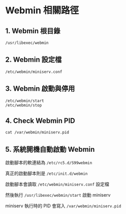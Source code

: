 # Webmin 相關路徑

## 1. Webmin 根目錄
```
/usr/libexec/webmin
```

## 2. Webmin 設定檔
```
/etc/webmin/miniserv.conf
```

## 3. Webmin 啟動與停用
```
/etc/webmin/start
/etc/webmin/stop
```

## 4. Check Webmin PID
```
cat /var/webmin/miniserv.pid
```

## 5. 系統開機自動啟動 Webmin
啟動腳本的軟連結為 `/etc/rc5.d/S99webmin`

真正的啟動腳本則是 `/etc/init.d/webmin`

啟動腳本會讀取 `/etc/webmin/miniserv.conf` 設定檔

然後執行 `/usr/libexec/webmin/start` 啟動 miniserv

miniserv 執行時的 PID 會寫入 `/var/webmin/miniserv.pid`

